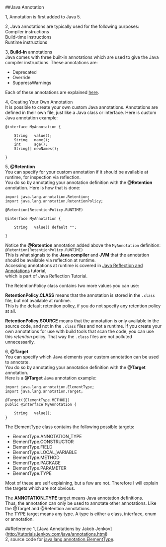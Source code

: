 ##Java Annotation

1, Annotation is first added to Java 5.  

2, Java annotations are typically used for the following purposes:  
    Compiler instructions  
    Build-time instructions  
    Runtime instructions    
    
3, **Build-in** annotations  
  Java comes with three built-in annotations which are used to give the Java compiler instructions. These annotations are:  
  * Deprecated  
  * Override  
  * SuppressWarnings  
  
Each of these annotations are explained [here](http://tutorials.jenkov.com/java/annotations.html).  

4, Creating Your Own Annotation  
It is possible to create your own custom Java annotations.
Annotations are defined in their own file, just like a Java class or interface.
Here is custom Java annotation example:
```
@interface MyAnnotation {

    String   value();
    String   name();
    int      age();
    String[] newNames();

}
```
  
5, **@Retention**  
You can specify for your custom annotation if it should be available at runtime, for inspection via reflection.   
You do so by annotating your annotation definition with the **@Retention** annotation. Here is how that is done:
``` 
import java.lang.annotation.Retention;
import java.lang.annotation.RetentionPolicy;

@Retention(RetentionPolicy.RUNTIME)

@interface MyAnnotation {

    String   value() default "";

}
```  
Notice the **@Retention** annotation added above the `MyAnnotation` definition:
`@Retention(RetentionPolicy.RUNTIME)`  
This is what signals to the **Java compiler** and **JVM** that the annotation should be available via reflection at runtime.  
Accessing annotations at runtime is covered in [Java Reflection and Annotations](http://tutorials.jenkov.com/java-reflection/annotations.html) tutorial,   
which is part of Java Reflection Tutorial.

The RetentionPolicy class contains two more values you can use:  

**RetentionPolicy.CLASS** means that the annotation is stored in the `.class` file, but not available at runtime.  
This is the default retention policy, if you do not specify any retention policy at all.

**RetentionPolicy.SOURCE** means that the annotation is only available in the source code, 
and not in the `.class` files and not a runtime. If you create your own annotations for use with build tools that scan the code,
you can use this *retention* policy. That way the `.class` files are not polluted unnecessarily.

6, **@Target**  
You can specify which Java elements your custom annotation can be used to annotate.   
You do so by annotating your annotation definition with the **@Target** annotation.   
Here is a **@Target** Java annotation example:
```
import java.lang.annotation.ElementType;
import java.lang.annotation.Target;

@Target({ElementType.METHOD})
public @interface MyAnnotation {

    String   value();
}
```  
The ElementType class contains the following possible targets:  
* ElementType.ANNOTATION_TYPE
* ElementType.CONSTRUCTOR
* ElementType.FIELD
* ElementType.LOCAL_VARIABLE
* ElementType.METHOD
* ElementType.PACKAGE
* ElementType.PARAMETER
* ElementType.TYPE  

Most of these are self explaining, but a few are not. Therefore I will explain the targets which are not obvious.

The **ANNOTATION_TYPE** target means Java annotation definitions.   
Thus, the annotation can only be used to annotate other annotations. Like the @Target and @Retention annotations.  
The TYPE target means any type. A type is either a class, interface, enum or annotation.  


##Reference 
1, [Java Annotations by Jakob Jenkov] (http://tutorials.jenkov.com/java/annotations.html)   
2, source code for [java.lang.annotation.ElementType](http://grepcode.com/file/repository.grepcode.com/java/root/jdk/openjdk/6-b27/java/lang/annotation/ElementType.java#ElementType%5B%5D).
